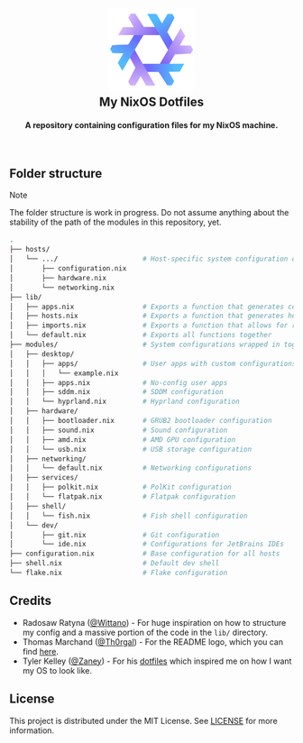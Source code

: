 <!--suppress HtmlDeprecatedAttribute, CheckImageSize -->
<h2 align="center">
  <a href="https://github.com/zakuciael/nixos-dotfiles">
    <img alt="My NixOS Dotfiles" src="assets/nixos-logo.svg" width="150px" />
  </a>
  <br />
  My NixOS Dotfiles
</h2>

<h4 align="center">
    A repository containing configuration files for my NixOS machine.
</h4>
<br />


## Folder structure
> [!NOTE]
> The folder structure is work in progress. Do not assume anything about the stability of the path of the modules in this repository, yet.

```bash
.
├── hosts/ 
│   └── .../                     # Host-specific system configuration overrides
│       ├── configuration.nix 
│       ├── hardware.nix
│       └── networking.nix
├── lib/
│   ├── apps.nix                 # Exports a function that generates configuration for desktop apps
│   ├── hosts.nix                # Exports a function that generates host configuration
│   ├── imports.nix              # Exports a function that allows for recursive imports
│   └── default.nix              # Exports all functions together
├── modules/                     # System configurations wrapped in togglable modules
│   ├── desktop/
│   │   ├── apps/                # User apps with custom configurations
│   │   │   └── example.nix
│   │   ├── apps.nix             # No-config user apps
│   │   ├── sddm.nix             # SDDM configuration
│   │   └── hyprland.nix         # Hyprland configuration
│   ├── hardware/ 
│   │   ├── bootloader.nix       # GRUB2 bootloader configuration
│   │   ├── sound.nix            # Sound configuration
│   │   ├── amd.nix              # AMD GPU configuration
│   │   └── usb.nix              # USB storage configuration
│   ├── networking/
│   │   └── default.nix          # Networking configurations
│   ├── services/
│   │   ├── polkit.nix           # PolKit configuration
│   │   └── flatpak.nix          # Flatpak configuration
│   ├── shell/
│   │   └── fish.nix             # Fish shell configuration
│   └── dev/
│       ├── git.nix              # Git configuration
│       └── ide.nix              # Configurations for JetBrains IDEs
├── configuration.nix            # Base configuration for all hosts
├── shell.nix                    # Default dev shell
└── flake.nix                    # Flake configuration
```

## Credits
- Radosaw Ratyna ([@Wittano](https://github.com/Wittano)) - For huge inspiration on how to structure my config and a massive portion of the code in the `lib/` directory.
- Thomas Marchand ([@Th0rgal](https://github.com/Th0rgal)) - For the README logo, which you can find [here](https://github.com/NixOS/nixos-artwork/issues/50).
- Tyler Kelley ([@Zaney](https://gitlab.com/Zaney)) - For his [dotfiles](https://gitlab.com/Zaney/zaneyos) which inspired me on how I want my OS to look like.

## License
This project is distributed under the MIT License. 
See [LICENSE](LICENSE) for more information.